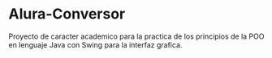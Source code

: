 # Alura-Conversor
Proyecto de caracter academico para la practica de los principios de la POO en lenguaje Java con Swing para la interfaz grafica.
